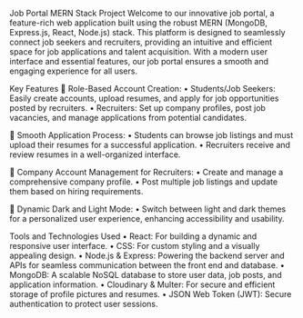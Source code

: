 Job Portal MERN Stack Project
Welcome to our innovative job portal, a feature-rich web application built using the robust MERN (MongoDB, Express.js, React, Node.js) stack. This platform is designed to seamlessly connect job seekers and recruiters, providing an intuitive and efficient space for job applications and talent acquisition. With a modern user interface and essential features, our job portal ensures a smooth and engaging experience for all users.

Key Features
🔹 Role-Based Account Creation:
•	Students/Job Seekers: Easily create accounts, upload resumes, and apply for job opportunities posted by recruiters.
•	Recruiters: Set up company profiles, post job vacancies, and manage applications from potential candidates.

🔹 Smooth Application Process:
•	Students can browse job listings and must upload their resumes for a successful application.
•	Recruiters receive and review resumes in a well-organized interface.

🔹 Company Account Management for Recruiters:
•	Create and manage a comprehensive company profile.
•	Post multiple job listings and update them based on hiring requirements.

🔹 Dynamic Dark and Light Mode:
•	Switch between light and dark themes for a personalized user experience, enhancing accessibility and usability.

Tools and Technologies Used
•	React: For building a dynamic and responsive user interface.
•	CSS: For custom styling and a visually appealing design.
•	Node.js & Express: Powering the backend server and APIs for seamless communication between the front end and database.
•	MongoDB: A scalable NoSQL database to store user data, job posts, and application information.
•	Cloudinary & Multer: For secure and efficient storage of profile pictures and resumes.
•	JSON Web Token (JWT): Secure authentication to protect user sessions.
